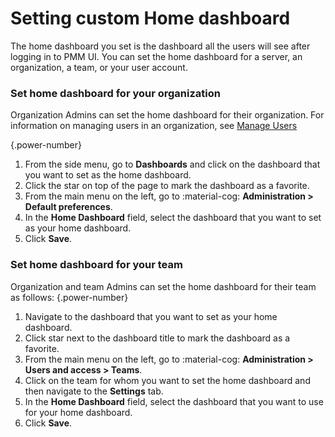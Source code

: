 # Setting custom Home dashboard

The home dashboard you set is the dashboard all the users will see after logging in to PMM UI. You can set the home dashboard for a server, an organization, a team, or your user account. 

### Set home dashboard for your organization

Organization Admins can set the home dashboard for their organization. For information on managing users in an organization, see [Manage Users](../../../pmm-admin/manage-users/index.md)

{.power-number}

1. From the side menu, go to <i class="uil uil-apps"></i> **Dashboards** and click on the dashboard that you want to set as the home dashboard.
2. Click the <i class="uil uil-star"></i> star on top of the page to mark the dashboard as a favorite.
3. From the main menu on the left, go to :material-cog: **Administration > Default preferences**.
4. In the **Home Dashboard** field, select the dashboard that you want to set as your home dashboard.
5. Click **Save**.

### Set home dashboard for your team

Organization and team Admins can set the home dashboard for their team as follows:
{.power-number}

1. Navigate to the dashboard that you want to set as your home dashboard.
2. Click <i class="uil uil-star"></i> star next to the dashboard title to mark the dashboard as a favorite.
3. From the main menu on the left, go to :material-cog: **Administration > Users and access > Teams**.
4. Click on the team for whom you want to set the home dashboard and then navigate to the **Settings** tab.
5. In the **Home Dashboard** field, select the dashboard that you want to use for your home dashboard.
6. Click **Save**.